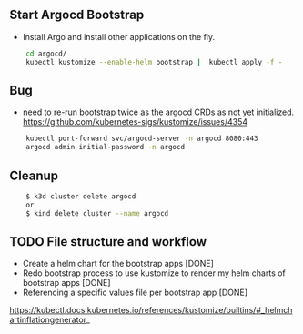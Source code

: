 

## Start Argocd Bootstrap


- Install Argo and install other applications on the fly.
```sh
    cd argocd/ 
    kubectl kustomize --enable-helm bootstrap |  kubectl apply -f -
```

## Bug
- need to re-run bootstrap twice as the argocd CRDs as not yet initialized. 
https://github.com/kubernetes-sigs/kustomize/issues/4354


```sh
    kubectl port-forward svc/argocd-server -n argocd 8080:443
    argocd admin initial-password -n argocd
```


## Cleanup


```sh
    $ k3d cluster delete argocd
    or
    $ kind delete cluster --name argocd
```


## TODO File structure and workflow

- Create a helm chart for the bootstrap apps [DONE]
- Redo bootstrap process to use kustomize to render my helm charts of bootstrap apps [DONE]
- Referencing a specific values file per bootstrap app [DONE]

https://kubectl.docs.kubernetes.io/references/kustomize/builtins/#_helmchartinflationgenerator_